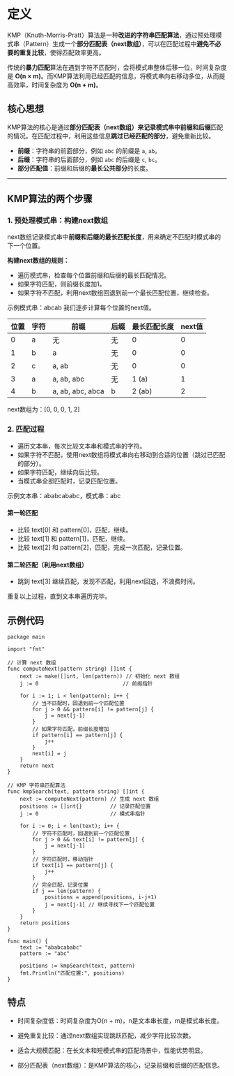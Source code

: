 # 定义

KMP（Knuth-Morris-Pratt）算法是一种**改进的字符串匹配算法**，通过预处理模式串（Pattern）生成一个**部分匹配表（next数组）**，可以在匹配过程中**避免不必要的重复比较**，使得匹配效率更高。

传统的**暴力匹配**算法在遇到字符不匹配时，会将模式串整体后移一位，时间复杂度是 **O(n × m)**。而KMP算法利用已经匹配的信息，将模式串向右移动多位，从而提高效率，时间复杂度为 **O(n + m)**。

## 核心思想

KMP算法的核心是通过**部分匹配表（next数组）**来记录模式串中**前缀和后缀**匹配的情况。在匹配过程中，利用这些信息**跳过已经匹配的部分**，避免重新比较。

- **前缀**：字符串的前面部分，例如 `abc` 的前缀是 `a`, `ab`。
- **后缀**：字符串的后面部分，例如 `abc` 的后缀是 `c`, `bc`。
- **部分匹配值**：前缀和后缀的**最长公共部分**的长度。

---

## KMP算法的两个步骤  

### 1. 预处理模式串：构建next数组  

next数组记录模式串中**前缀和后缀的最长匹配长度**，用来确定不匹配时模式串的下一个位置。

**构建next数组的规则：**  

- 遍历模式串，检查每个位置前缀和后缀的最长匹配情况。  
- 如果字符匹配，则前缀长度加1。  
- 如果字符不匹配，利用next数组回退到前一个最长匹配位置，继续检查。  

示例模式串：abcab
我们逐步计算每个位置的next值。

|位置|字符|前缀|后缀|最长匹配长度|next值|
|---|---|---|---|---|---|
|0|a|无|无|0|0|
|1|b|a|无|0|0|
|2|c|a, ab|无|0|0|
|3|a|a, ab, abc|无|1 (a)|1|
|4|b|a, ab, abc, abca|b|2 (ab)|2|

next数组为：[0, 0, 0, 1, 2]

### 2. 匹配过程  

- 遍历文本串，每次比较文本串和模式串的字符。  
- 如果字符不匹配，使用next数组将模式串向右移动到合适的位置（跳过已匹配的部分）。  
- 如果字符匹配，继续向后比较。  
- 当模式串全部匹配时，记录匹配位置。  

示例文本串：ababcababc，模式串：abc

#### 第一轮匹配

- 比较 text[0] 和 pattern[0]，匹配，继续。
- 比较 text[1] 和 pattern[1]，匹配，继续。
- 比较 text[2] 和 pattern[2]，匹配，完成一次匹配，记录位置。

#### 第二轮匹配（利用next数组）

- 跳到 text[3] 继续匹配，发现不匹配，利用next回退，不浪费时间。

重复以上过程，直到文本串遍历完毕。

## 示例代码

```golang
package main

import "fmt"

// 计算 next 数组
func computeNext(pattern string) []int {
    next := make([]int, len(pattern)) // 初始化 next 数组
    j := 0                           // 前缀指针

    for i := 1; i < len(pattern); i++ {
        // 当不匹配时，回退到前一个匹配位置
        for j > 0 && pattern[i] != pattern[j] {
            j = next[j-1]
        }
        // 如果字符匹配，前缀长度增加
        if pattern[i] == pattern[j] {
            j++
        }
        next[i] = j
    }
    return next
}

// KMP 字符串匹配算法
func kmpSearch(text, pattern string) []int {
    next := computeNext(pattern) // 生成 next 数组
    positions := []int{}         // 记录匹配位置
    j := 0                       // 模式串指针

    for i := 0; i < len(text); i++ {
        // 字符不匹配时，回退到前一个匹配位置
        for j > 0 && text[i] != pattern[j] {
            j = next[j-1]
        }
        // 字符匹配时，移动指针
        if text[i] == pattern[j] {
            j++
        }
        // 完全匹配，记录位置
        if j == len(pattern) {
            positions = append(positions, i-j+1)
            j = next[j-1] // 继续寻找下一个匹配位置
        }
    }
    return positions
}

func main() {
    text := "ababcababc"
    pattern := "abc"

    positions := kmpSearch(text, pattern)
    fmt.Println("匹配位置:", positions)
}
```

## 特点

- 时间复杂度低：时间复杂度为O(n + m)，n是文本串长度，m是模式串长度。

- 避免重复比较：通过next数组实现跳跃匹配，减少字符比较次数。

- 适合大规模匹配：在长文本和短模式串的匹配场景中，性能优势明显。

- 部分匹配表（next数组）：是KMP算法的核心，记录前缀和后缀的匹配信息。
